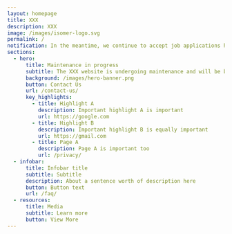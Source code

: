```yaml
---
layout: homepage
title: XXX
description: XXX
image: /images/isomer-logo.svg
permalink: /
notification: In the meantime, we continue to accept job applications here!
sections:
  - hero:
      title: Maintenance in progress
      subtitle: The XXX website is undergoing maintenance and will be back online shortly. Thank you for your understanding and patience.
      background: /images/hero-banner.png
      button: Contact Us
      url: /contact-us/
      key_highlights:
        - title: Highlight A
          description: Important highlight A is important
          url: https://google.com
        - title: Highlight B
          description: Important highlight B is equally important
          url: https://gmail.com
        - title: Page A
          description: Page A is important too
          url: /privacy/
  - infobar:
      title: Infobar title
      subtitle: Subtitle
      description: About a sentence worth of description here
      button: Button text
      url: /faq/
  - resources:
      title: Media
      subtitle: Learn more
      button: View More
---
```

